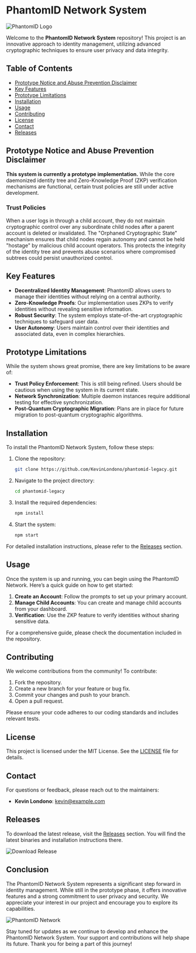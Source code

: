# PhantomID Network System

![PhantomID Logo](https://example.com/logo.png)

Welcome to the **PhantomID Network System** repository! This project is an innovative approach to identity management, utilizing advanced cryptographic techniques to ensure user privacy and data integrity. 

## Table of Contents

- [Prototype Notice and Abuse Prevention Disclaimer](#prototype-notice-and-abuse-prevention-disclaimer)
- [Key Features](#key-features)
- [Prototype Limitations](#prototype-limitations)
- [Installation](#installation)
- [Usage](#usage)
- [Contributing](#contributing)
- [License](#license)
- [Contact](#contact)
- [Releases](#releases)

## Prototype Notice and Abuse Prevention Disclaimer

**This system is currently a prototype implementation.** While the core daemonized identity tree and Zero-Knowledge Proof (ZKP) verification mechanisms are functional, certain trust policies are still under active development. 

### Trust Policies

When a user logs in through a child account, they do not maintain cryptographic control over any subordinate child nodes after a parent account is deleted or invalidated. The "Orphaned Cryptographic State" mechanism ensures that child nodes regain autonomy and cannot be held "hostage" by malicious child account operators. This protects the integrity of the identity tree and prevents abuse scenarios where compromised subtrees could persist unauthorized control.

## Key Features

- **Decentralized Identity Management**: PhantomID allows users to manage their identities without relying on a central authority.
- **Zero-Knowledge Proofs**: Our implementation uses ZKPs to verify identities without revealing sensitive information.
- **Robust Security**: The system employs state-of-the-art cryptographic techniques to safeguard user data.
- **User Autonomy**: Users maintain control over their identities and associated data, even in complex hierarchies.

## Prototype Limitations

While the system shows great promise, there are key limitations to be aware of:

- **Trust Policy Enforcement**: This is still being refined. Users should be cautious when using the system in its current state.
- **Network Synchronization**: Multiple daemon instances require additional testing for effective synchronization.
- **Post-Quantum Cryptographic Migration**: Plans are in place for future migration to post-quantum cryptographic algorithms.

## Installation

To install the PhantomID Network System, follow these steps:

1. Clone the repository:
   ```bash
   git clone https://github.com/KevinLondono/phantomid-legacy.git
   ```
2. Navigate to the project directory:
   ```bash
   cd phantomid-legacy
   ```
3. Install the required dependencies:
   ```bash
   npm install
   ```
4. Start the system:
   ```bash
   npm start
   ```

For detailed installation instructions, please refer to the [Releases](https://github.com/KevinLondono/phantomid-legacy/releases) section.

## Usage

Once the system is up and running, you can begin using the PhantomID Network. Here’s a quick guide on how to get started:

1. **Create an Account**: Follow the prompts to set up your primary account.
2. **Manage Child Accounts**: You can create and manage child accounts from your dashboard.
3. **Verification**: Use the ZKP feature to verify identities without sharing sensitive data.

For a comprehensive guide, please check the documentation included in the repository.

## Contributing

We welcome contributions from the community! To contribute:

1. Fork the repository.
2. Create a new branch for your feature or bug fix.
3. Commit your changes and push to your branch.
4. Open a pull request.

Please ensure your code adheres to our coding standards and includes relevant tests.

## License

This project is licensed under the MIT License. See the [LICENSE](LICENSE) file for details.

## Contact

For questions or feedback, please reach out to the maintainers:

- **Kevin Londono**: [kevin@example.com](mailto:kevin@example.com)

## Releases

To download the latest release, visit the [Releases](https://github.com/KevinLondono/phantomid-legacy/releases) section. You will find the latest binaries and installation instructions there.

![Download Release](https://img.shields.io/badge/Download%20Release-Click%20Here-blue)

## Conclusion

The PhantomID Network System represents a significant step forward in identity management. While still in the prototype phase, it offers innovative features and a strong commitment to user privacy and security. We appreciate your interest in our project and encourage you to explore its capabilities.

![PhantomID Network](https://example.com/network-diagram.png)

Stay tuned for updates as we continue to develop and enhance the PhantomID Network System. Your support and contributions will help shape its future. Thank you for being a part of this journey!